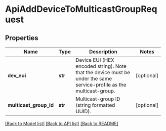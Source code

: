 # ApiAddDeviceToMulticastGroupRequest

## Properties
Name | Type | Description | Notes
------------ | ------------- | ------------- | -------------
**dev_eui** | **str** | Device EUI (HEX encoded string). Note that the device must be under the same service-profile as the multicast-group. | [optional] 
**multicast_group_id** | **str** | Multicast-group ID (string formatted UUID). | [optional] 

[[Back to Model list]](../README.md#documentation-for-models) [[Back to API list]](../README.md#documentation-for-api-endpoints) [[Back to README]](../README.md)


